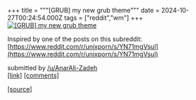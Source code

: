 +++
title = """[GRUB] my new grub theme"""
date = 2024-10-27T00:24:54.000Z
tags = ["reddit","wm"]
+++
[![[GRUB] my new grub theme](https://preview.redd.it/b5d9qobh07xd1.jpeg?width=640&crop=smart&auto=webp&s=a691b4571d5f649459182366062f4809b47a14b4 "[GRUB] my new grub theme")](https://www.reddit.com/r/unixporn/comments/1gcyxli/grub_my_new_grub_theme/)

Inspired by one of the posts on this subreddit: [https://www.reddit.com/r/unixporn/s/YN71mgVsul](https://www.reddit.com/r/unixporn/s/YN71mgVsul)

submitted by [/u/AnarAli-Zadeh](https://www.reddit.com/user/AnarAli-Zadeh)  
[\[link\]](https://i.redd.it/b5d9qobh07xd1.jpeg) [\[comments\]](https://www.reddit.com/r/unixporn/comments/1gcyxli/grub_my_new_grub_theme/)

[[source]](https://www.reddit.com/r/unixporn/comments/1gcyxli/grub_my_new_grub_theme/)
